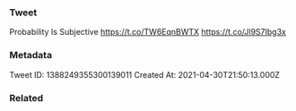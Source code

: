 ### Tweet
Probability Is Subjective https://t.co/TW6EqnBWTX https://t.co/Jl9S7Ibg3x

### Metadata
Tweet ID: 1388249355300139011
Created At: 2021-04-30T21:50:13.000Z

### Related

